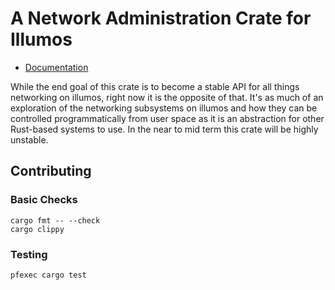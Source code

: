 # A Network Administration Crate for Illumos

- [Documentation](https://oxidecomputer.github.io/netadm-sys/libnet/index.html)

While the end goal of this crate is to become a stable API for all things
networking on illumos, right now it is the opposite of that. It's as much of an
exploration of the networking subsystems on illumos and how they can be
controlled programmatically from user space as it is an abstraction for other
Rust-based systems to use. In the near to mid term this crate will be highly
unstable.

## Contributing

### Basic Checks

```
cargo fmt -- --check
cargo clippy
```

### Testing

```
pfexec cargo test
```
